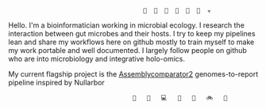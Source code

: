 ```
                                      🦠  🧫  🔬  👾  🧪  💉  ☣ 
```
Hello. I'm a bioinformatician working in microbial ecology. I research the interaction between gut microbes and their hosts. I try to keep my pipelines lean and share my workflows here on github mostly to train myself to make my work portable and well documented. I largely follow people on github who are into microbiology and integrative holo-omics.

My current flagship project is the [Assemblycomparator2](https://github.com/cmkobel/assemblycomparator2) genomes-to-report pipeline inspired by Nullarbor
```
                                   🦾   🔬   💻   🔣   💾   🚲   🧬
```
